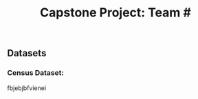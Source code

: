 <h1 align = "center"> Capstone Project: Team # </h1>
</br>
<h2> Datasets </h2>
<h3> Census Dataset: </h3> <p> fbjebjbfvienei </p>
